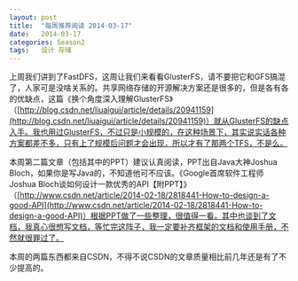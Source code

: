 ```yaml
---
layout: post
title:  "每周推荐阅读 2014-03-17"
date:   2014-03-17
categories: Season2 
tags:   设计 存储
---
```


上周我们讲到了FastDFS，这周让我们来看看GlusterFS，请不要把它和GFS搞混了，人家可是没啥关系的。共享网络存储的开源解决方案还是很多的，但是各有各的优缺点，这篇《换个角度深入理解GlusterFS》（[http://blog.csdn.net/liuaigui/article/details/20941159](http://blog.csdn.net/liuaigui/article/details/20941159)）就从GlusterFS的缺点入手。我也用过GlusterFS，不过只是小规模的，在这种场景下，其实说实话各种方案都差不多，只有上了规模后问题才会出现，所以才有了那两个TFS，不是么。

本周第二篇文章（包括其中的PPT）建议认真阅读，PPT出自Java大神Joshua Bloch，如果你是写Java的，不知道他可不应该。《Google首席软件工程师Joshua Bloch谈如何设计一款优秀的API【附PPT】》（[http://www.csdn.net/article/2014-02-18/2818441-How-to-design-a-good-API](http://www.csdn.net/article/2014-02-18/2818441-How-to-design-a-good-API)）根据PPT做了一些整理，很值得一看。其中也谈到了文档，我真心很想写文档，等忙完这阵子，我一定要补齐框架的文档和使用手册，不然就很罪过了。

本周的两篇东西都来自CSDN，不得不说CSDN的文章质量相比前几年还是有了不少提高的。